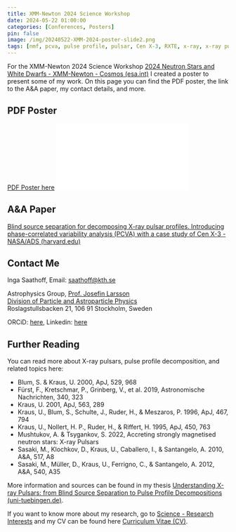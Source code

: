 ```yaml
---
title: XMM-Newton 2024 Science Workshop
date: 2024-05-22 01:00:00
categories: [Conferences, Posters]
pin: false
image: /img/20240522-XMM-2024-poster-slide2.png
tags: [nmf, pcva, pulse profile, pulsar, Cen X-3, RXTE, x-ray, x-ray pulsar, neutron star]
---
```


For the XMM-Newton 2024 Science Workshop [2024 Neutron Stars and White Dwarfs - XMM-Newton - Cosmos (esa.int)](https://www.cosmos.esa.int/web/xmm-newton/2024-workshop) I created a poster to present some of my work. On this page you can find the PDF poster, the link to the A&A paper, my contact details, and more. 

## PDF Poster
[PDF Poster here](/img/20240522-XMM-2024-poster.pdf)
<object data="/img/20240522-XMM-2024-poster.pdf" width="750px" height="700px">
    <embed src="/img/20240522-XMM-2024-poster.pdf">
    </embed>
</object>


## A&A Paper
[Blind source separation for decomposing X-ray pulsar profiles. Introducing phase-correlated variability analysis (PCVA) with a case study of Cen X-3 - NASA/ADS (harvard.edu)](https://ui.adsabs.harvard.edu/abs/2024A%26A...683A..52S/abstract)

## Contact Me
Inga Saathoff, Email: saathoff@kth.se

Astrophysics Group, [Prof. Josefin Larsson](https://www.kth.se/profile/josla)  
[Division of Particle and Astroparticle Physics](https://www.particle.kth.se/particle-and-astroparticle-physics-1.793997)  
Roslagstullsbacken 21, 106 91 Stockholm, Sweden

ORCiD: [here](https://orcid.org/0000-0002-3068-7275), 
Linkedin: [here](https://www.linkedin.com/in/inga-saathoff)

## Further Reading
You can read more about X-ray pulsars, pulse profile decomposition, and related topics here:
- Blum, S. & Kraus, U. 2000, ApJ, 529, 968
- Fürst, F., Kretschmar, P., Grinberg, V., et al. 2019, Astronomische Nachrichten, 340, 323
- Kraus, U. 2001, ApJ, 563, 289  
- Kraus, U., Blum, S., Schulte, J., Ruder, H., & Meszaros, P. 1996, ApJ, 467, 794 
- Kraus, U., Nollert, H. P., Ruder, H., & Riffert, H. 1995, ApJ, 450, 763
- Mushtukov, A. & Tsygankov, S. 2022, Accreting strongly magnetised neutron stars: X-ray Pulsars
- Sasaki, M., Klochkov, D., Kraus, U., Caballero, I., & Santangelo, A. 2010, A&A, 517, A8  
- Sasaki, M., Müller, D., Kraus, U., Ferrigno, C., & Santangelo, A. 2012, A&A, 540, A35

More information and sources can be found in my thesis [Understanding X-ray Pulsars: from Blind Source Separation to Pulse Profile Decompositions (uni-tuebingen.de)](https://publikationen.uni-tuebingen.de/xmlui/handle/10900/144225).

If you want to know more about my research, go to [Science - Research Interests](https://isaathoff.github.io/posts/science/) and my CV can be found here [Curriculum Vitae (CV)](https://isaathoff.github.io/posts/cv/).